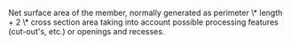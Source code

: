Net surface area of the member, normally generated as perimeter \\* length + 2 \\* cross section area taking into account possible processing features (cut-out's, etc.) or openings and recesses.
